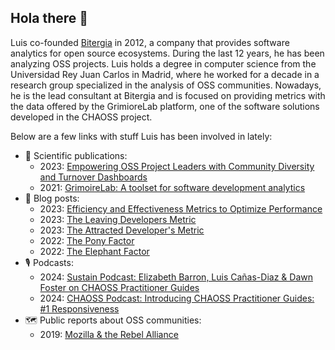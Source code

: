## Hola there 👋

Luis co-founded [Bitergia](bitergia.com) in 2012, a company that provides software analytics for open source ecosystems. During the last 12 years, he has been analyzing OSS projects. Luis holds a degree in computer science from the Universidad Rey Juan Carlos in Madrid, where he worked for a decade in a research group specialized in the analysis of OSS communities. Nowadays, he is the lead consultant at Bitergia and is focused on providing metrics with the data offered by the GrimioreLab platform, one of the software solutions developed in the CHAOSS project.

Below are a few links with stuff Luis has been involved in lately:
 * 🔬 Scientific publications:
   * 2023: [Empowering OSS Project Leaders with Community Diversity and Turnover Dashboards](https://arxiv.org/abs/2312.08543)
   * 2021: [GrimoireLab: A toolset for software development analytics](https://peerj.com/articles/cs-601/)
 * 📰 Blog posts:
   * 2023: [Efficiency and Effectiveness Metrics to Optimize Performance](https://bitergia.com/blog/metric-of-the-month/efficiency-effectiveness-metrics-optimize-performance/)
   * 2023: [The Leaving Developers Metric](https://bitergia.com/blog/metric-of-the-month/leaving-developers-metric-of-the-month-february-2023/)
   * 2023: [The Attracted Developer's Metric](https://bitergia.com/blog/metric-of-the-month/attracted-developers-metric-of-the-month-january-2023/)
   * 2022: [The Pony Factor](https://bitergia.com/blog/metric-of-the-month/the-pony-factor-metric-of-the-month-november-2022/)
   * 2022: [The Elephant Factor](https://bitergia.com/blog/metric-of-the-month/metric-of-the-month-the-elephant-factor/)
 * 🎙️ Podcasts:
   * 2024: [Sustain Podcast: Elizabeth Barron, Luis Cañas-Diaz & Dawn Foster on CHAOSS Practitioner Guides](https://podcast.sustainoss.org/243)
   * 2024: [CHAOSS Podcast: Introducing CHAOSS Practitioner Guides: #1 Responsiveness](https://podcast.chaoss.community/85)
 * 🗺️ Public reports about OSS communities:
   * 2019: [Mozilla & the Rebel Alliance](https://report.mozilla.community/)
